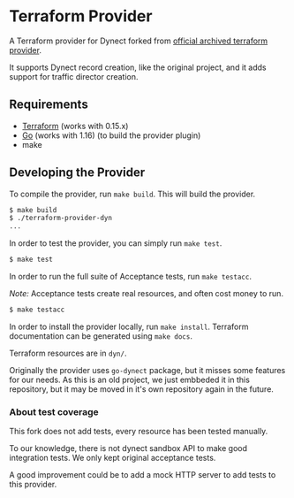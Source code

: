 Terraform Provider
==================

A Terraform provider for Dynect forked from [official archived terraform provider](https://github.com/hashicorp/terraform-provider-dyn).

It supports Dynect record creation, like the original project, and it adds support for traffic director creation.

Requirements
------------

-	[Terraform](https://www.terraform.io/downloads.html) (works with 0.15.x)
-	[Go](https://golang.org/doc/install) (works with 1.16) (to build the provider plugin)
-   make


Developing the Provider
---------------------------

To compile the provider, run `make build`. This will build the provider.

```sh
$ make build
$ ./terraform-provider-dyn
...
```

In order to test the provider, you can simply run `make test`.

```sh
$ make test
```

In order to run the full suite of Acceptance tests, run `make testacc`.

*Note:* Acceptance tests create real resources, and often cost money to run.

```sh
$ make testacc
```

In order to install the provider locally, run `make install`.
Terraform documentation can be generated using `make docs`.

Terraform resources are in `dyn/`.

Originally the provider uses `go-dynect` package, but it misses some features for our needs. As this is an old project, we just embbeded it in this repository, but it may be moved in it's own repository again in the future.

### About test coverage

This fork does not add tests, every resource has been tested manually.

To our knowledge, there is not dynect sandbox API to make good integration tests. We only kept original acceptance tests.

A good improvement could be to add a mock HTTP server to add tests to this provider.
